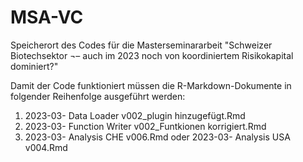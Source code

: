 # MSA-VC
Speicherort des Codes für die Masterseminararbeit "Schweizer Biotechsektor ¬– auch im 2023 noch von koordiniertem Risikokapital dominiert?"

Damit der Code funktioniert müssen die R-Markdown-Dokumente in folgender Reihenfolge ausgeführt werden:

1. 2023-03- Data Loader v002_plugin hinzugefügt.Rmd
2. 2023-03- Function Writer v002_Funtkionen korrigiert.Rmd
3. 2023-03- Analysis CHE v006.Rmd oder 2023-03- Analysis USA v004.Rmd
